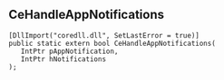 ## CeHandleAppNotifications

```
[DllImport("coredll.dll", SetLastError = true)]
public static extern bool CeHandleAppNotifications(
   IntPtr pAppNotification,
   IntPtr hNotifications
);
```

